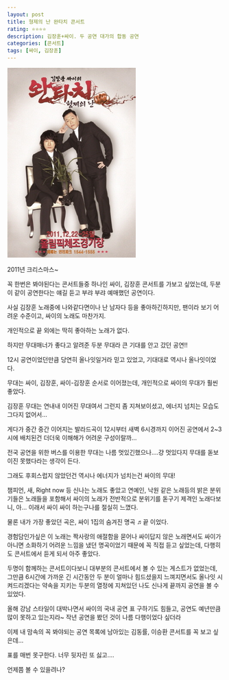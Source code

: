 ```yaml
---
layout: post
title: 형제의 난 완타치 콘서트
rating: ⭐️⭐️⭐️⭐️
description: 김장훈+싸이. 두 공연 대가의 합동 공연
categories: [콘서트]
tags: [싸이, 김장훈]
---
```


![형제의 난 완타치 콘서트](../../images/2011/wantachi_concert.jpg)

2011년 크리스마스~

꼭 한번은 봐야된다는 콘서트들중 하나인 싸이, 김장훈 콘서트를 가보고 싶었는데, 두분이 같이 공연한다는 얘길 듣고 부랴 부랴 예매했던 공연이다.


사실 김장훈 노래중에 나와같다면이나 난 남자다 등을 좋아하긴하지만, 팬이라 보기 어려운 수준이고, 싸이의 노래도 마찬가지. 

개인적으로 끝 외에는 딱히 좋아하는 노래가 없다.

하지만 무대매너가 좋다고 알려준 두분 무대라 큰 기대를 안고 갔던 공연!!

12시 공연이었던만큼 당연히 올나잇일거라 믿고 있었고, 기대대로 역시나 올나잇이었다.


무대는 싸이, 김장훈, 싸이-김장훈 순서로 이어졌는데, 개인적으로 싸이의 무대가 훨씬 좋았다.

김장훈 무대는 연내내 이어진 무대여서 그런지 좀 지쳐보이셨고, 에너지 넘치는 모습도 그다지 없어서...


게다가 중간 중간 이어지는 발라드곡이 12시부터 새벽 6시경까지 이어진 공연에서 2~3시에 배치된건 더더욱 이해해가 어려운 구성이랄까...

전국 공연을 위한 버스를 이용한 무대는 나름 멋있긴했으나....걍 멋있다지 무대를 돋보이진 못했다라는 생각이 든다.


그래도 후회스럽지 않았던건 역시나 에너지가 넘치는건 싸이의 무대!

챔피언,  새, Right now 등 신나는 노래도 좋았고 연예인, 낙원 같은 노래등의 밝은 분위기들은 노래들을 포함해서 싸이의 노래가 전반적으로 분위기를 돋구기 제격인 노래다보니, 아... 이래서 싸이 싸이 하는구나를 절실히 느꼈다.


물론 내가 가장 좋았던 곡은, 싸이 1집의 숨겨진 명곡 ♬끝 이었다.

경험담인가싶은 이 노래는 짝사랑의 애절함을 묻어나 싸이답지 않은 노래면서도 싸이가 아니면 소화하기 어려운 느낌을 냈던 명곡이었기 때문에 꼭 직접 듣고 싶었는데, 다행히도 콘서트에서 듣게 되서 아주 좋았다.


두명이 함께하는 콘서트이다보니 대부분의 콘서트에서 볼 수 있는 게스트가 없었는데, 그만큼 6시간에 가까운 긴 시간동안 두 분이 얼마나 힘드셨을지 느껴지면서도 올나잇 시켜드리겠다는 약속을 지키는 두분의 열정에 지쳐있던 나도 신나게 끝까지 공연을 볼 수 있었다.


올해 강남 스타일이 대박나면서 싸이의 국내 공연 표 구하기도 힘들고, 공연도 예년만큼 많이 못하고 있는지라~ 작년 공연을 봤던 것이 나름 다행이었다 싶더라


이제 내 맘속의 꼭 봐야되는 공연 목록에 남아있는 김동률, 이승환 콘서트를 꼭 보고 싶은데...

표를 매번 못구한다. 너무 뒷자린 또 싫고....

언제쯤 볼 수 있을려나?